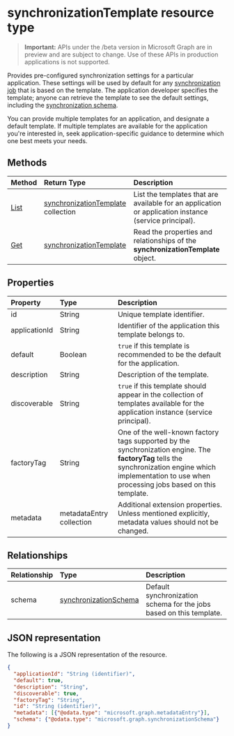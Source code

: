 # synchronizationTemplate resource type

> **Important:** APIs under the /beta version in Microsoft Graph are in preview and are subject to change. Use of these APIs in production applications is not supported.

Provides pre-configured synchronization settings for a particular application. These settings will be used by default for any [synchronization job](synchronization_synchronizationjob.md) that is based on the template. The application developer specifies the template; anyone can retrieve the template to see the default settings, including the [synchronization schema](synchronization_synchronizationschema.md).

You can provide multiple templates for an application, and designate a default template. If multiple templates are available for the application you're interested in, seek application-specific guidance to determine which one best meets your needs.

## Methods

| Method        | Return Type               | Description                  |
|:--------------|:--------------------------|:-----------------------------|
|[List](../api/synchronization_templates_get.md)    |[synchronizationTemplate](synchronization_template.md) collection  |List the templates that are available for an application or application instance (service principal).|
|[Get](../api/synchronization_template_get.md)      |[synchronizationTemplate](synchronization_template.md)   |Read the properties and relationships of the **synchronizationTemplate** object.|
<!-- 
|[Create](../api/synchronization_templates_post.md) |[synchronizationTemplate](synchronization_template.md)   |Create a new template for an application.|
|[Update](../api/synchronization_template_put.md)   |[synchronizationTemplate](synchronization_template.md)   |Update the template.| 
-->

## Properties

| Property      | Type                      | Description                  |
|:--------------|:--------------------------|:-----------------------------|
|id             |String                     |Unique template identifier.|
|applicationId  |String                     |Identifier of the application this template belongs to.|
|default        |Boolean                    |`true` if this template is recommended to be the default for the application.|
|description    |String                     |Description of the template.|
|discoverable   |String                     |`true` if this template should appear in the collection of templates available for the application instance (service principal).|
|factoryTag     |String                     |One of the well-known factory tags supported by the synchronization engine. The **factoryTag** tells the synchronization engine which implementation to use when processing jobs based on this template.|
|metadata       |metadataEntry collection   |Additional extension properties. Unless mentioned explicitly, metadata values should not be changed.|

## Relationships
| Relationship      | Type	    |Description|
|:------------------|:----------|:----------|
|schema             |[synchronizationSchema](synchronization_synchronizationschema.md)     |Default synchronization schema for the jobs based on this template.|

## JSON representation

The following is a JSON representation of the resource.

<!-- {
  "blockType": "resource",
  "optionalProperties": [

  ],
  "@odata.type": "microsoft.graph.synchronizationTemplate"
}-->

```json
{
  "applicationId": "String (identifier)",
  "default": true,
  "description": "String",
  "discoverable": true,
  "factoryTag": "String",
  "id": "String (identifier)",
  "metadata": [{"@odata.type": "microsoft.graph.metadataEntry"}],
  "schema": {"@odata.type": "microsoft.graph.synchronizationSchema"}
}

```

<!-- uuid: 8fcb5dbc-d5aa-4681-8e31-b001d5168d79
2015-10-25 14:57:30 UTC -->
<!-- {
  "type": "#page.annotation",
  "description": "synchronizationTemplate resource",
  "keywords": "",
  "section": "documentation",
  "tocPath": ""
}-->